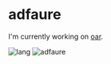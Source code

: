# adfaure

I'm currently working on [oar](https://github.com/oar-team/oar3).

![lang](https://github-readme-stats.vercel.app/api/top-langs/?username=adfaure&layout=compact?exclude_repo=qmk?layout=compact)
![adfaure](https://github-readme-stats.vercel.app/api?username=adfaure)
